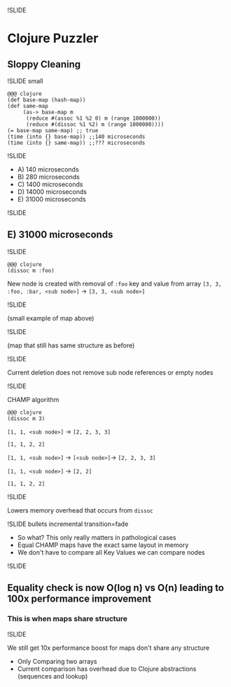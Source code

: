!SLIDE

# Clojure Puzzler
## Sloppy Cleaning

!SLIDE small

    @@@ clojure
    (def base-map (hash-map))
    (def same-map
         (as-> base-map m
          (reduce #(assoc %1 %2 0) m (range 1000000))
          (reduce #(dissoc %1 %2) m (range 1000000))))
    (= base-map same-map) ;; true
    (time (into {} base-map)) ;;140 microseconds
    (time (into {} same-map)) ;;??? microseconds

!SLIDE

- A) 140 microseconds
- B) 280 microseconds
- C) 1400 microseconds
- D) 14000 microseconds
- E) 31000 microseconds

!SLIDE

## E) 31000 microseconds

!SLIDE

    @@@ clojure
    (dissoc m :foo)

New node is created with removal of `:foo` key and value from array
`[3, 3, :foo, :bar, <sub node>]` -> `[3, 3, <sub node>]`

!SLIDE

(small example of map above)

!SLIDE

(map that still has same structure as before)

!SLIDE

Current deletion does not remove sub node references or empty nodes

!SLIDE

CHAMP algorithm

    @@@ clojure
    (dissoc m 3)

`[1, 1, <sub node>]` -> `[2, 2, 3, 3]`

`[1, 1, 2, 2]`

`[1, 1, <sub node>]` -> `[<sub node>]`-> `[2, 2, 3, 3]`

`[1, 1, <sub node>]` -> `[2, 2]`

`[1, 1, 2, 2]`

!SLIDE

Lowers memory overhead that occurs from `dissoc`

!SLIDE bullets incremental transition=fade

- So what? This only really matters in pathological cases
- Equal CHAMP maps have the exact same layout in memory
- We don't have to compare all Key Values we can compare nodes

!SLIDE

## Equality check is now O(log n) vs O(n) leading to 100x performance improvement
### This is when maps share structure

!SLIDE

We still get 10x performance boost for maps don't share any structure

- Only Comparing two arrays
- Current comparison has overhead due to Clojure abstractions (sequences and lookup)
